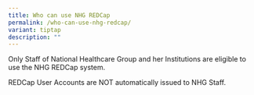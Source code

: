 ```yaml
---
title: Who can use NHG REDCap
permalink: /who-can-use-nhg-redcap/
variant: tiptap
description: ""
---
```

<p>Only Staff of National Healthcare Group and her Institutions are eligible
to use the NHG REDCap system.</p>
<p></p>
<p>REDCap User Accounts are NOT automatically issued to NHG Staff.</p>
<p></p>
<p></p>
